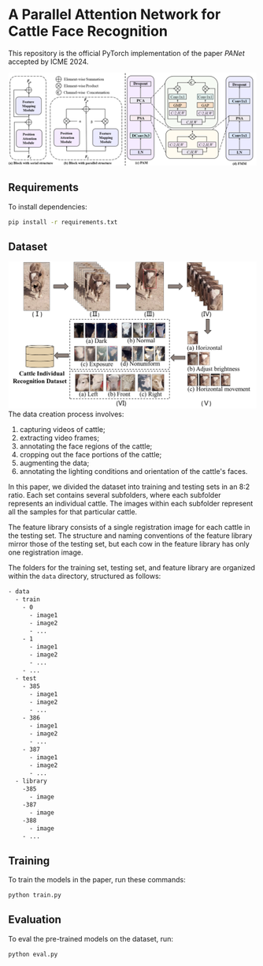 # A Parallel Attention Network for Cattle Face Recognition

This repository is the official PyTorch implementation of the paper *PANet* accepted by ICME 2024.

![backbone](image/backbone.png)

## Requirements

To install dependencies:

```bash
pip install -r requirements.txt
```

## Dataset

![数据集制作流程](image/makedata.png)
The data creation process involves: 
1. capturing videos of cattle; 
2. extracting video frames; 
3. annotating the face regions of the cattle; 
4. cropping out the face portions of the cattle; 
5. augmenting the data; 
6. annotating the lighting conditions and orientation of the cattle's faces.

In this paper, we divided the dataset into training and testing sets in an 8:2 ratio. Each set contains several subfolders, where each subfolder represents an individual cattle. The images within each subfolder represent all the samples for that particular cattle.

The feature library consists of a single registration image for each cattle in the testing set. The structure and naming conventions of the feature library mirror those of the testing set, but each cow in the feature library has only one registration image.

The folders for the training set, testing set, and feature library are organized within the `data` directory, structured as follows:

```
- data
  - train
    - 0
      - image1
      - image2
      - ...
    - 1
      - image1
      - image2
      - ...
    - ...
  - test
    - 385
      - image1
      - image2
      - ...
    - 386
      - image1
      - image2
      - ...
    - 387
      - image1
      - image2
      - ...
  - library
    -385
      - image
    -387
      - image
    -388
      - image
    - ...
```

## Training

To train the models in the paper, run these commands:

```bash
python train.py
```

## Evaluation

To eval the pre-trained models on the dataset, run:

```bash
python eval.py
````
